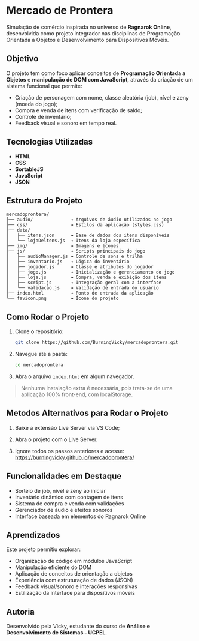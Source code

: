 # Mercado de Prontera

Simulação de comércio inspirada no universo de **Ragnarok Online**, desenvolvida como projeto integrador nas disciplinas de Programação Orientada a Objetos e Desenvolvimento para Dispositivos Móveis.

## Objetivo

O projeto tem como foco aplicar conceitos de **Programação Orientada a Objetos** e **manipulação de DOM com JavaScript**, através da criação de um sistema funcional que permite:

- Criação de personagem com nome, classe aleatória (job), nível e zeny (moeda do jogo);
- Compra e venda de itens com verificação de saldo;
- Controle de inventário;
- Feedback visual e sonoro em tempo real.

## Tecnologias Utilizadas

- **HTML**
- **CSS**
- **SortableJS**
- **JavaScript**
- **JSON**


## Estrutura do Projeto

```
mercadoprontera/
├── audio/              → Arquivos de áudio utilizados no jogo
├── css/                → Estilos da aplicação (styles.css)
├── data/
│   ├── itens.json      → Base de dados dos itens disponíveis
│   └── lojaDeltens.js  → Itens da loja específica
├── img/                → Imagens e ícones
├── js/                 → Scripts principais do jogo
│   ├── audioManager.js → Controle de sons e trilha
│   ├── inventario.js   → Lógica do inventário
│   ├── jogador.js      → Classe e atributos do jogador
│   ├── jogo.js         → Inicialização e gerenciamento do jogo
│   ├── loja.js         → Compra, venda e exibição dos itens
│   ├── script.js       → Integração geral com a interface
│   └── validacao.js    → Validação de entrada do usuário
├── index.html          → Ponto de entrada da aplicação
└── favicon.png         → Ícone do projeto
```

## Como Rodar o Projeto

1. Clone o repositório:
   ```bash
   git clone https://github.com/BurningVicky/mercadoprontera.git
   ```

2. Navegue até a pasta:
   ```bash
   cd mercadoprontera
   ```

3. Abra o arquivo `index.html` em algum navegador.

> Nenhuma instalação extra é necessária, pois trata-se de uma aplicação 100% front-end, com localStorage.

## Metodos Alternativos para Rodar o Projeto

1. Baixe a extensão Live Server via VS Code;

2. Abra o projeto com o Live Server.

3. Ignore todos os passos anteriores e acesse: https://burningvicky.github.io/mercadoprontera/


## Funcionalidades em Destaque

- Sorteio de job, nível e zeny ao iniciar
- Inventário dinâmico com contagem de itens
- Sistema de compra e venda com validações
- Gerenciador de áudio e efeitos sonoros
- Interface baseada em elementos do Ragnarok Online

## Aprendizados

Este projeto permitiu explorar:
- Organização de código em módulos JavaScript
- Manipulação eficiente do DOM
- Aplicação de conceitos de orientação a objetos
- Experiência com estruturação de dados (JSON)
- Feedback visual/sonoro e interações responsivas
- Estilização da interface para dispositivos móveis

## Autoria

Desenvolvido pela Vicky, estudante do curso de **Análise e Desenvolvimento de Sistemas - UCPEL**.
